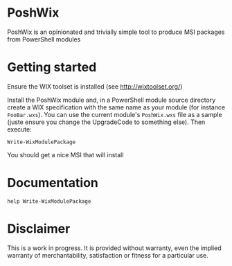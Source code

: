# PoshWix
PoshWix is an opinionated and trivially simple tool to produce MSI packages from PowerShell modules

# Getting started

Ensure the WIX toolset is installed (see http://wixtoolset.org/)

Install the PoshWix module and, in a PowerShell module source directory create 
a WIX specification with the same name as your module (for instance `FooBar.wxs`). You can use
the current module's `PoshWix.wxs` file as a sample (juste ensure you change the 
UpgradeCode to something else). Then execute:

    Write-WixModulePackage

You should get a nice MSI that will install 

# Documentation

    help Write-WixModulePackage
  
# Disclaimer

This is a work in progress. It is provided without warranty, 
even the implied warranty of merchantability, satisfaction or 
fitness for a particular use.
